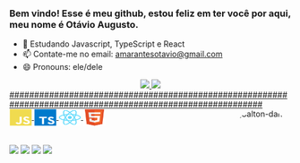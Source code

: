 ### Bem vindo! Esse é meu github, estou feliz em ter você por aqui, meu nome é Otávio Augusto.


- 🌱 Estudando Javascript, TypeScript e React
- 📫 Contate-me no email: amarantesotavio@gmail.com
- 😄 Pronouns: ele/dele
 
  
 <div align="center">
  <a href="https://github.com/otavioaugusto8">
  <img height="180em" src="https://github-readme-stats.vercel.app/api?username=otavioaugusto8&show_icons=true&theme=tokyonight&include_all_commits=true&count_private=true"/>
    <img height="180em" src="https://github-readme-stats.vercel.app/api/top-langs/?username=otavioaugusto8&layout=compact&langs_count=7&theme=tokyonight"/> 
</div> 
 ###########################################################################################################
 
  <div style="display: inline_block">
  <img align="center" alt="Otavio-Js" height="30" width="40" src="https://raw.githubusercontent.com/devicons/devicon/master/icons/javascript/javascript-plain.svg">
  <img align="center" alt="Otavio-Ts" height="30" width="40" src="https://raw.githubusercontent.com/devicons/devicon/master/icons/typescript/typescript-plain.svg">
  <img align="center" alt="Otavio-React" height="30" width="40" src="https://raw.githubusercontent.com/devicons/devicon/master/icons/react/react-original.svg">
  <img align="center" alt="Otavio-HTML" height="30" width="40" src="https://raw.githubusercontent.com/devicons/devicon/master/icons/html5/html5-original.svg"> 
  <img align="right" alt="Calton-dance" height="150" style="border-radius:50px;" src="https://c.tenor.com/18F89lDlnq8AAAAC/carlton-dance.gif">
 </div><br>   
   
  
 <div style="display: inline_block"><br> 
  <a href="https://www.instagram.com/augusttavio/" target="_blank"><img src="https://img.shields.io/badge/-Instagram-%23E4405F?style=for-the-badge&logo=instagram&logoColor=white" target="_blank"></a>
  <a href = "mailto:amarantesotavio@gmail.com"><img src="https://img.shields.io/badge/-Gmail-%23333?style=for-the-badge&logo=gmail&logoColor=white" target="_blank"></a>
  <a href="https://www.linkedin.com/in/augustootavio" target="_blank"><img src="https://img.shields.io/badge/-LinkedIn-%230077B5?style=for-the-badge&logo=linkedin&logoColor=white" target="_blank"></a>  
  <a href="#" target="_blank"><img src="https://img.shields.io/website-up-down-green-red/http/monip.org.svg website:http://monip.org" target="_blank"></a>
 </div> 
   
  
